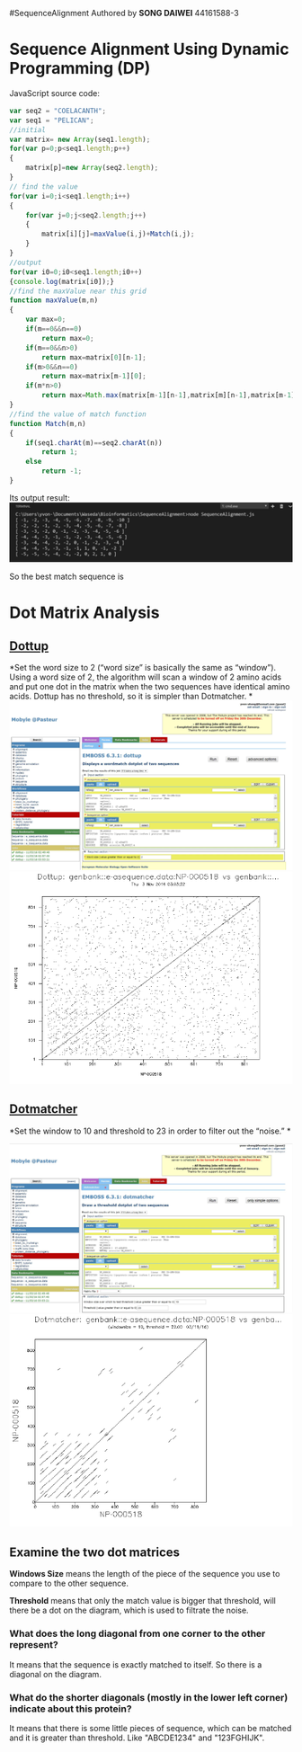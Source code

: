 #SequenceAlignment
Authored by **SONG DAIWEI** 44161588-3

# Sequence Alignment Using Dynamic Programming (DP)

JavaScript source code:
```JavaScript 
var seq2 = "COELACANTH";
var seq1 = "PELICAN";
//initial
var matrix= new Array(seq1.length);
for(var p=0;p<seq1.length;p++)
{
    matrix[p]=new Array(seq2.length);
}
// find the value
for(var i=0;i<seq1.length;i++)
{
    for(var j=0;j<seq2.length;j++)
    {
        matrix[i][j]=maxValue(i,j)+Match(i,j);
    }
}
//output
for(var i0=0;i0<seq1.length;i0++)
{console.log(matrix[i0]);}
//find the maxValue near this grid
function maxValue(m,n)
{
    var max=0;
    if(m==0&&n==0)
        return max=0;
    if(m==0&&n>0)
        return max=matrix[0][n-1];
    if(m>0&&n==0)
        return max=matrix[m-1][0];
    if(m*n>0)
        return max=Math.max(matrix[m-1][n-1],matrix[m][n-1],matrix[m-1][n]);
}
//find the value of match function
function Match(m,n)
{
    if(seq1.charAt(m)==seq2.charAt(n))
        return 1;
    else
        return -1;
}
```
Its output result:
![Result](result.jpg)

So the best match sequence is


# Dot Matrix Analysis

## [Dottup](http://mobyle.pasteur.fr/cgi-bin/portal.py?#forms::dottup)
*Set the word size to 2 (“word size” is basically the same as “window”).  Using a word size of  2, the algorithm will scan a window of 2 amino acids and put one dot in the matrix when the two sequences have identical amino acids.  Dottup has no threshold, so it is simpler than Dotmatcher.  *
![dottup](dottup.jpg)
![dottup_graph](dottup_graph.png)

## [Dotmatcher](http://mobyle.pasteur.fr/cgi-bin/portal.py?#forms::dotmatcher)
*Set the window to 10 and threshold to 23 in order to filter out the “noise.”  *

![dotmatcher](dotmatcher.jpg)
![dotmatcher_graph](dotmatcher_graph.png)

## Examine the two dot matrices 

**Windows Size** means the length of the piece of the sequence you use to compare to the other sequence. 

**Threshold** means that only the match value is bigger that threshold, will there be a dot on the diagram, which is used to filtrate the noise.


### What does the long diagonal from one corner to the other represent?  

It means that the sequence is exactly matched to itself. So there is a diagonal on the diagram. 

### What do the shorter diagonals (mostly in the lower left corner) indicate about this protein?

It means that there is some little pieces of sequence, which can be matched and it is greater than threshold.
Like "ABCDE1234" and "123FGHIJK".
